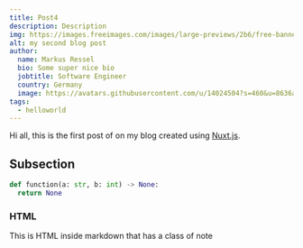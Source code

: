 ```yaml
---
title: Post4
description: Description
img: https://images.freeimages.com/images/large-previews/2b6/free-banner-background-1639360.jpg
alt: my second blog post
author:
  name: Markus Ressel
  bio: Some super nice bio
  jobtitle: Software Engineer
  country: Germany
  image: https://avatars.githubusercontent.com/u/14024504?s=460&u=8636a71fc6412cc8baba6b2042c1608c9dea78e5
tags:
  - helloworld
---
```


Hi all, this is the first post of on my blog created using [Nuxt.js](https://nuxtjs.org).

## Subsection

```python
def function(a: str, b: int) -> None:
  return None
```

### HTML

<div class="bg-blue-500 text-white p-4 mb-4">
  This is HTML inside markdown that has a class of note
</div>

